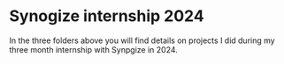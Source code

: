 # Synogize internship 2024

In the three folders above you will find details on projects I did during my three month internship with Synpgize in 2024.


